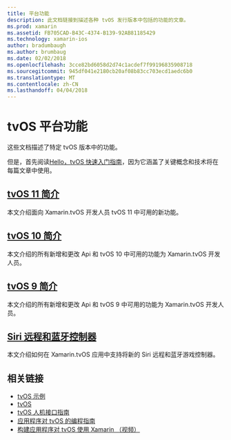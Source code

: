 ```yaml
---
title: 平台功能
description: 此文档链接到描述各种 tvOS 发行版本中包括的功能的文章。
ms.prod: xamarin
ms.assetid: FB705CAD-B43C-4374-B139-92AB81185429
ms.technology: xamarin-ios
author: bradumbaugh
ms.author: brumbaug
ms.date: 02/02/2018
ms.openlocfilehash: 3cce82bd6058d2d74c1acdef7f99196835908718
ms.sourcegitcommit: 945df041e2180cb20af08b83cc703ecd1aedc6b0
ms.translationtype: MT
ms.contentlocale: zh-CN
ms.lasthandoff: 04/04/2018
---
```

# <a name="tvos-platform-features"></a>tvOS 平台功能

这些文档描述了特定 tvOS 版本中的功能。

但是，首先阅读[Hello，tvOS 快速入门指南](~/ios/tvos/get-started/hello-tvos.md)，因为它涵盖了关键概念和技术将在每篇文章中使用。

## <a name="introduction-to-tvos-11iostvosplatformintroduction-to-tvos11md"></a>[tvOS 11 简介](~/ios/tvos/platform/introduction-to-tvos11.md)

本文介绍面向 Xamarin.tvOS 开发人员 tvOS 11 中可用的新功能。

## <a name="introduction-to-tvos-10iostvosplatformintroduction-to-tvos10indexmd"></a>[tvOS 10 简介](~/ios/tvos/platform/introduction-to-tvos10/index.md)

本文介绍的所有新增和更改 Api 和 tvOS 10 中可用的功能为 Xamarin.tvOS 开发人员。

## <a name="introduction-to-tvos-9iostvosplatformtvos9md"></a>[tvOS 9 简介](~/ios/tvos/platform/tvos9.md)

本文介绍的所有新增和更改 Api 和 tvOS 9 中可用的功能为 Xamarin.tvOS 开发人员。

## <a name="siri-remote-and-bluetooth-controllersiostvosplatformremote-bluetoothmd"></a>[Siri 远程和蓝牙控制器](~/ios/tvos/platform/remote-bluetooth.md)

本文介绍如何在 Xamarin.tvOS 应用中支持将新的 Siri 远程和蓝牙游戏控制器。



## <a name="related-links"></a>相关链接

- [tvOS 示例](https://developer.xamarin.com/samples/tvos/all/)
- [tvOS](https://developer.apple.com/tvos/)
- [tvOS 人机接口指南](https://developer.apple.com/tvos/human-interface-guidelines/)
- [应用程序对 tvOS 的编程指南](https://developer.apple.com/library/prerelease/tvos/documentation/General/Conceptual/AppleTV_PG/)
- [构建应用程序对 tvOS 使用 Xamarin （视频）](https://university.xamarin.com/lightninglectures/tvos-with-xamarin)
